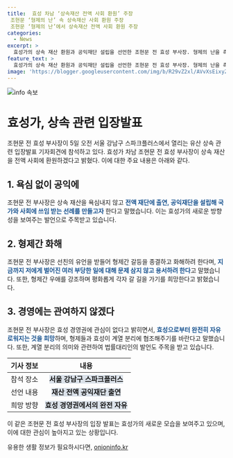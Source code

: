 ```yaml
---
title:  효성 차남 ‘상속재산 전액 사회 환원’ 주장
 조현문 ‘형제의 난’ 속 상속재산 사회 환원 주장
 조현문 ‘형제의 난’에서 상속재산 전액 사회 환원 주장
categories:
  - News
excerpt: >
  효성가의 상속 재산 환원과 공익재단 설립을 선언한 조현문 전 효성 부사장. 형제의 난을 촉발한 이를 향한 용서와 갈등 조정의 의지를 피력했다. 이에 더해, 자체계열 분리와 효성 경영권과의 거리 유지를 희망하며 형제들의 협조를 요청했다. 또한, 지분 정리에 대한 협조와 거래되지 않는 비상장 법인의 지분 처리를 요청했다. 현재 경영권 분쟁과의 무관함을 강조하며, 전반적으로 협조와 화합을 강조하며 독립경영을 촉구했다.
feature_text: >
  효성가의 상속 재산 환원과 공익재단 설립을 선언한 조현문 전 효성 부사장. 형제의 난을 촉발한 이를 향한 용서와 갈등 조정의 의지를 피력했다. 이에 더해, 자체계열 분리와 효성 경영권과의 거리 유지를 희망하며 형제들의 협조를 요청했다. 또한, 지분 정리에 대한 협조와 거래되지 않는 비상장 법인의 지분 처리를 요청했다. 현재 경영권 분쟁과의 무관함을 강조하며, 전반적으로 협조와 화합을 강조하며 독립경영을 촉구했다.
image: 'https://blogger.googleusercontent.com/img/b/R29vZ2xl/AVvXsEixyZcFfHzMRdzZMjFBmAUKJYCLCGyLL1o632UiGVXcaFdKo_bkvkuCioo0uUKlGfBVcT3P84aROyZIXSBEx3Aw5nCQ3pTgDom1WDC4m8eifvWiAmWEEVb4x6G_l8C0QH225ldMjyaFvpxGEBGNO37VmDTDMHGhJPq73UglMfDca1-0aw/s1600/blogspot.png'
---
```


<p><img src="https://blogger.googleusercontent.com/img/b/R29vZ2xl/AVvXsEixyZcFfHzMRdzZMjFBmAUKJYCLCGyLL1o632UiGVXcaFdKo_bkvkuCioo0uUKlGfBVcT3P84aROyZIXSBEx3Aw5nCQ3pTgDom1WDC4m8eifvWiAmWEEVb4x6G_l8C0QH225ldMjyaFvpxGEBGNO37VmDTDMHGhJPq73UglMfDca1-0aw/s1600/blogspot.png" alt="info 속보" /></p>

<h1 data-ke-size="size26">효성가, 상속 관련 입장발표</h1>

<p data-ke-size="size16">조현문 전 효성 부사장이 5일 오전 서울 강남구 스파크플러스에서 열리는 유산 상속 관련 입장발표 기자회견에 참석하고 있다. 효성가 차남 조현문 전 효성 부사장이 상속 재산을 전액 사회에 환원하겠다고 밝혔다. 이에 대한 주요 내용은 아래와 같다.</p>

<h2 data-ke-size="size24">1. 욕심 없이 공익에</h2>

<p data-ke-size="size16">조현문 전 부사장은 상속 재산을 욕심내지 않고 <b><span style="color: #1a5490;">전액 재단에 출연, 공익재단을 설립해 국가와 사회에 쓰임 받는 선례를 만들고자</span></b> 한다고 말했습니다. 이는 효성가의 새로운 방향성을 보여주는 발언으로 주목받고 있습니다.</p>

<h2 data-ke-size="size24">2. 형제간 화해</h2>

<p data-ke-size="size16">조현문 전 부사장은 선친의 유언을 받들어 형제간 갈등을 종결하고 화해하려 한다며, <b><span style="color: #1a5490;">지금까지 저에게 벌어진 여러 부당한 일에 대해 문제 삼지 않고 용서하려 한다</span></b>고 말했습니다. 또한, 형제간 우애를 강조하며 평화롭게 각자 갈 길을 가기를 희망한다고 밝혔습니다.</p>

<h2 data-ke-size="size24">3. 경영에는 관여하지 않겠다</h2>

<p data-ke-size="size16">조현문 전 부사장은 효성 경영권에 관심이 없다고 밝히면서, <b><span style="color: #1a5490;">효성으로부터 완전히 자유로워지는 것을 희망</span></b>하며, 형제들과 효성이 계열 분리에 협조해주기를 바란다고 말했습니다. 또한, 계열 분리의 의미와 관련하여 법률대리인의 발언도 주목을 받고 있습니다.</p>

<table>
    <thead>
        <tr>
            <th style="text-align: center;">기사 정보</th>
            <th style="text-align: center;">내용</th>
        </tr>
    </thead>
    <tbody>
        <tr>
            <td style="text-align: center;">참석 장소</td>
            <td style="text-align: center;"><b><span style="background-color: #21538527;">서울 강남구 스파크플러스</span></b></td>
        </tr>
        <tr>
            <td style="text-align: center;">선언 내용</td>
            <td style="text-align: center;"><b><span style="background-color: #21538527;">재산 전액 공익재단 출연</span></b></td>
        </tr>
        <tr>
            <td style="text-align: center;">희망 방향</td>
            <td style="text-align: center;"><b><span style="background-color: #21538527;">효성 경영권에서의 완전 자유</span></b></td>
        </tr>
    </tbody>
</table>

<p data-ke-size="size16">이 같은 조현문 전 효성 부사장의 입장 발표는 효성가의 새로운 모습을 보여주고 있으며, 이에 대한 관심이 높아지고 있는 상황입니다.</p>
유용한 생활 정보가 필요하시다면, <a href="https://onioninfo.kr" rel="dofollow">onioninfo.kr</a>


